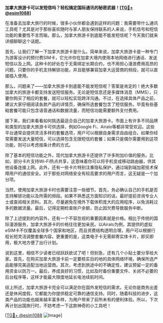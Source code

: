 **加拿大旅游卡可以发短信吗？轻松搞定国际通讯的秘密武器！[[TG💪+ @esim1088](https://t.me/s/esim1088)]**

在准备去加拿大旅行的时候，很多小伙伴都会遇到这样的问题：我需要带什么通讯工具呢？尤其是对于那些喜欢随时与家人朋友保持联系的人来说，手机信号和短信功能的重要性不言而喻。那么，加拿大旅游卡到底能不能发短信呢？今天我们就来详细聊聊这个话题。

首先，让我们了解一下加拿大旅游卡是什么。简单来说，加拿大旅游卡是一种专门为游客设计的预付费SIM卡，它允许你在加拿大境内使用本地网络进行通话、发送短信以及上网。这种卡的好处在于无需绑定长期合约，也不用担心漫游费用高昂的问题。只要你的手机支持解锁功能，并且能够兼容加拿大运营商的频段，就可以直接插入使用。

那么，问题来了——加拿大旅游卡到底能不能发短信呢？答案是肯定的！绝大多数加拿大的旅游卡都支持发送短信服务。无论是短信息还是多媒体消息（MMS），只要你购买了相应的套餐，就可以轻松实现跨洋沟通。不过，在选择具体产品之前，建议大家仔细阅读各款产品的详情页，确保所选套餐包含了短信服务。毕竟有些基础套餐可能只包含语音通话和数据流量，而短信功能需要额外支付费用。

接下来，我们来看看如何挑选最适合自己的加拿大旅游卡。市面上有许多不同品牌和类型的加拿大旅游卡可供选择，例如Google Fi、Airalo等都非常受欢迎。这些平台通常会提供灵活多样的套餐选项，用户可以根据自身需求自由组合。如果你经常需要发送大量短信，可以选择包含无限短信的套餐；如果只是偶尔需要用到这项功能，则可以考虑按条计费的方式。

除了基本的短信功能之外，现代加拿大旅游卡还提供了许多附加价值的服务。比如，部分卡片支持Wi-Fi热点共享，这意味着你可以将手机变成移动路由器，供其他设备连接上网。此外，还有一些卡片特别注重隐私保护，通过端到端加密技术保障用户的通信安全。对于那些对网络安全有较高要求的用户而言，这无疑是一个加分项。

当然，使用加拿大旅游卡时也需要注意一些细节。首先，务必确认自己的手机是否支持解锁功能以及所需的频段。如果不熟悉这方面知识的话，最好提前咨询专业人士或查阅相关资料。其次，尽量避免在境外下载体积庞大的应用程序，以免消耗过多的数据流量。最后，记得定期检查账户余额，防止因欠费导致服务中断。

除了上述提到的内容外，还有一个不容忽视的重要因素就是价格。相比于传统的国际漫游服务，加拿大旅游卡的价格往往更加亲民。以Airalo为例，其提供的虚拟eSIM卡不仅覆盖全球多个国家和地区，而且资费结构透明合理，用户可以根据行程长短灵活调整套餐内容。更重要的是，这类电子卡无需邮寄实体卡片，即买即用，极大地方便了出行计划。

说到这里，相信不少读者已经跃跃欲试了吧！但别急，还有几个小贴士要分享给大家。首先，在购买加拿大旅游卡前一定要核实目的地的具体网络环境，确保所选产品能够完美适配当地运营商。其次，考虑到旅途中的不确定性，建议预留一定的备用资金以防万一。最后，养成良好的习惯，比如及时备份重要文件、关闭不必要的后台程序等，这样才能最大限度地延长电池续航时间。

综上所述，加拿大旅游卡完全可以满足你在国外发短信的需求。无论你是商务出差还是休闲度假，它都能为你提供稳定可靠的通信支持。同时，随着科技的进步，这类产品的功能也越来越丰富多样，为用户带来了前所未有的便利体验。所以，下次再计划出国旅行时，不妨考虑一下这款神奇的小工具吧！

[[TG💪+ @esim1088](https://t.me/s/esim1088) ![Image](https://i.postimg.cc/4NQfJmqS/Snipaste-2025-05-13-00-14-12.png)]